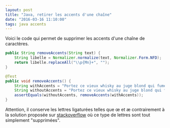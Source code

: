 ```yaml
---
layout: post
title: "Java, retirer les accents d'une chaîne"
date: "2016-03-16 11:10:00"
tags: java accents
---
```

Voici le code qui permet de supprimer les accents d'une chaîne de caractères. 


```java
public String removeAccents(String text) {
    String libelle = Normalizer.normalize(text, Normalizer.Form.NFD);
    return libelle.replaceAll("\\p{Mn}+", "");
}

@Test
public void removeAccents() {
    String withAccents = "Portez ce vieux whisky au juge blond qui fume sur son île intérieure, à côté de l'alcôve ovoïde, où les bûches se consument dans l'âtre, ce qui lui permet de penser à la cænogénèse de l'être dont il est question dans la cause ambiguë entendue à Moÿ, dans un capharnaüm qui, pense-t-il, diminue çà et là la qualité de son œuvre.";
    String withoutAccents = "Portez ce vieux whisky au juge blond qui fume sur son ile interieure, a cote de l'alcove ovoide, ou les buches se consument dans l'atre, ce qui lui permet de penser a la cænogenese de l'etre dont il est question dans la cause ambigue entendue a Moy, dans un capharnaum qui, pense-t-il, diminue ca et la la qualite de son œuvre.";
    assertEquals(withoutAccents, removeAccents(withAccents));
}
```

Attention, il conserve les lettres ligaturées telles que œ et æ contrairement à la solution proposée sur [stackoverflow](http://stackoverflow.com/questions/8523631/remove-accents-from-string) où ce type de lettres sont tout simplement "supprimées".


